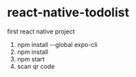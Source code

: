 # react-native-todolist
first react native project

1. npm install --global expo-cli
2. npm install
3. npm start
4. scan qr code
